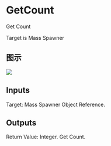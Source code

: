 # GetCount

Get Count

Target is Mass Spawner

## 图示

![]($-20221218-20594962.png)

## Inputs

Target: Mass Spawner Object Reference.  

## Outputs

Return Value: Integer. Get Count.

